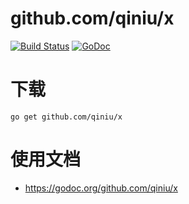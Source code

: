 github.com/qiniu/x
===============

[![Build Status](https://travis-ci.org/qiniu/x.svg?branch=master)](https://travis-ci.org/qiniu/x) [![GoDoc](https://godoc.org/github.com/qiniu/x?status.svg)](https://godoc.org/github.com/qiniu/x)

# 下载

```
go get github.com/qiniu/x
```

# 使用文档

* https://godoc.org/github.com/qiniu/x

